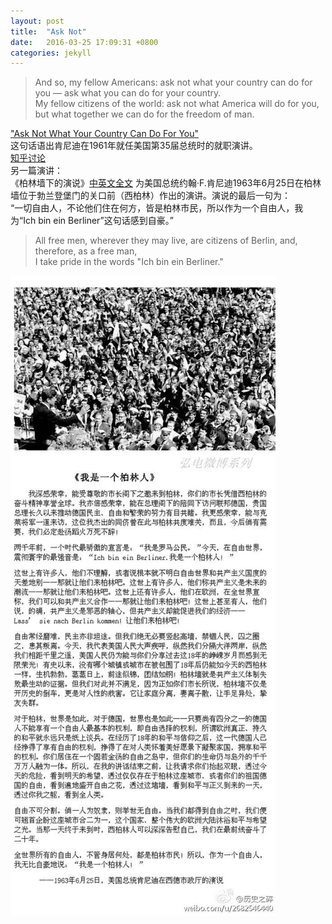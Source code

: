 ```yaml
---
layout: post
title:  "Ask Not"
date:   2016-03-25 17:09:31 +0800
categories: jekyll
---
```

> And so, my fellow Americans: ask not what your country can do for you — ask what you can do for your country.     
My fellow citizens of the world: ask not what America will do for you, but what together we can do for the freedom of man.

["Ask Not What Your Country Can Do For You"](https://link.zhihu.com/?target=http%3A//www.ushistory.org/documents/ask-not.htm)     
这句话语出肯尼迪在1961年就任美国第35届总统时的就职演讲。      
[知乎讨论](https://www.zhihu.com/question/22556036/answer/21763866)     
另一篇演讲：         
《柏林墙下的演说》[中英文全文](http://baike.baidu.com/view/5255725.htm) 为美国总统约翰·F.肯尼迪1963年6月25日在柏林墙位于勃兰登堡门的关口前（西柏林）作出的演讲。演说的最后一句为：     
“一切自由人，不论他们住在何方，皆是柏林市民，所以作为一个自由人，我为“Ich bin ein Berliner”这句话感到自豪。”   

> All free men, wherever they may live, are citizens of Berlin, and, therefore, as a free man,   
I take pride in the words "Ich bin ein Berliner."          

![柏林墙下的演说](/img/berlin.jpg)
